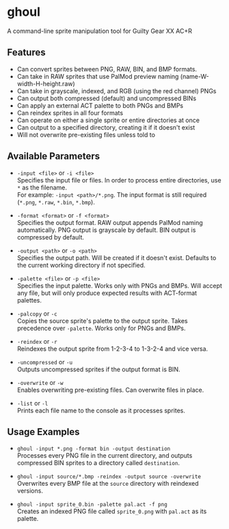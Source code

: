 # ghoul
 A command-line sprite manipulation tool for Guilty Gear XX AC+R

## Features
 - Can convert sprites between PNG, RAW, BIN, and BMP formats.
 - Can take in RAW sprites that use PalMod preview naming (name-W-width-H-height.raw)
 - Can take in grayscale, indexed, and RGB (using the red channel) PNGs
 - Can output both compressed (default) and uncompressed BINs
 - Can apply an external ACT palette to both PNGs and BMPs
 - Can reindex sprites in all four formats
 - Can operate on either a single sprite or entire directories at once
 - Can output to a specified directory, creating it if it doesn't exist
 - Will not overwrite pre-existing files unless told to

## Available Parameters
 - `-input <file>` or `-i <file>`<br/>
 Specifies the input file or files. In order to process entire directories, use `*` as the filename.<br/>
 For example: `-input <path>/*.png`. The input format is still required (`*.png`, `*.raw`, `*.bin`, `*.bmp`).

 - `-format <format>` or `-f <format>`<br/>
 Specifies the output format. RAW output appends PalMod naming automatically. PNG output is grayscale by default. BIN output is compressed by default.

 - `-output <path>` or `-o <path>`<br/>
 Specifies the output path. Will be created if it doesn't exist. Defaults to the current working directory if not specified.

 - `-palette <file>` or `-p <file>`<br/>
 Specifies the input palette. Works only with PNGs and BMPs. Will accept any file, but will only produce expected results with ACT-format palettes.

 - `-palcopy` or `-c`<br/>
 Copies the source sprite's palette to the output sprite. Takes precedence over `-palette`. Works only for PNGs and BMPs.

 - `-reindex` or `-r`<br/>
 Reindexes the output sprite from 1-2-3-4 to 1-3-2-4 and vice versa.

 - `-uncompressed` or `-u`<br/>
 Outputs uncompressed sprites if the output format is BIN.

 - `-overwrite` or `-w`<br/>
 Enables overwriting pre-existing files. Can overwrite files in place.

 - `-list` or `-l`<br/>
 Prints each file name to the console as it processes sprites.

## Usage Examples
 - `ghoul -input *.png -format bin -output destination`<br/>
 Processes every PNG file in the current directory, and outputs compressed BIN sprites to a directory called `destination`.

 - `ghoul -input source/*.bmp -reindex -output source -overwrite`<br/>
 Overwrites every BMP file at the `source` directory with reindexed versions.

 - `ghoul -input sprite_0.bin -palette pal.act -f png`<br/>
 Creates an indexed PNG file called `sprite_0.png` with `pal.act` as its palette.